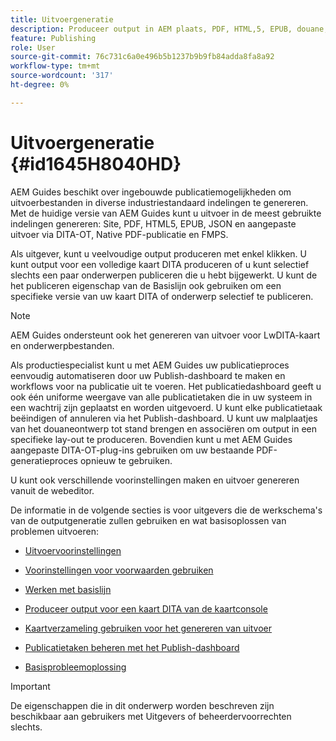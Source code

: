 ```yaml
---
title: Uitvoergeneratie
description: Produceer output in AEM plaats, PDF, HTML,5, EPUB, douane, en JSON door stop-ins DITA-OT, de Inheemse het publiceren van PDF, en FMPS in AEM Guides.
feature: Publishing
role: User
source-git-commit: 76c731c6a0e496b5b1237b9b9fb84adda8fa8a92
workflow-type: tm+mt
source-wordcount: '317'
ht-degree: 0%

---
```


# Uitvoergeneratie {#id1645H8040HD}

AEM Guides beschikt over ingebouwde publicatiemogelijkheden om uitvoerbestanden in diverse industriestandaard indelingen te genereren. Met de huidige versie van AEM Guides kunt u uitvoer in de meest gebruikte indelingen genereren: Site, PDF, HTML5, EPUB, JSON en aangepaste uitvoer via DITA-OT, Native PDF-publicatie en FMPS.

Als uitgever, kunt u veelvoudige output produceren met enkel klikken. U kunt output voor een volledige kaart DITA produceren of u kunt selectief slechts een paar onderwerpen publiceren die u hebt bijgewerkt. U kunt de het publiceren eigenschap van de Basislijn ook gebruiken om een specifieke versie van uw kaart DITA of onderwerp selectief te publiceren.

>[!NOTE]
>
> AEM Guides ondersteunt ook het genereren van uitvoer voor LwDITA-kaart en onderwerpbestanden.

Als productiespecialist kunt u met AEM Guides uw publicatieproces eenvoudig automatiseren door uw Publish-dashboard te maken en workflows voor na publicatie uit te voeren. Het publicatiedashboard geeft u ook één uniforme weergave van alle publicatietaken die in uw systeem in een wachtrij zijn geplaatst en worden uitgevoerd. U kunt elke publicatietaak beëindigen of annuleren via het Publish-dashboard. U kunt uw malplaatjes van het douaneontwerp tot stand brengen en associëren om output in een specifieke lay-out te produceren. Bovendien kunt u met AEM Guides aangepaste DITA-OT-plug-ins gebruiken om uw bestaande PDF-generatieproces opnieuw te gebruiken.

U kunt ook verschillende voorinstellingen maken en uitvoer genereren vanuit de webeditor.

De informatie in de volgende secties is voor uitgevers die de werkschema&#39;s van de outputgeneratie zullen gebruiken en wat basisoplossen van problemen uitvoeren:

- [Uitvoervoorinstellingen](generate-output-understand-presets.md#)

- [Voorinstellingen voor voorwaarden gebruiken](generate-output-use-condition-presets.md#)

- [Werken met basislijn](generate-output-use-baseline-for-publishing.md#)

- [Produceer output voor een kaart DITA van de kaartconsole](generate-output-for-a-dita-map.md#)

- [Kaartverzameling gebruiken voor het genereren van uitvoer](generate-output-use-map-collection-output-generation.md#)

- [Publicatietaken beheren met het Publish-dashboard](generate-output-publish-dashboard.md#)

- [Basisprobleemoplossing](generate-output-basic-troubleshooting.md#)


>[!IMPORTANT]
>
> De eigenschappen die in dit onderwerp worden beschreven zijn beschikbaar aan gebruikers met Uitgevers of beheerdervoorrechten slechts.

